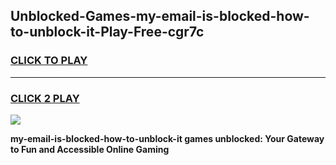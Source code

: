 
## Unblocked-Games-my-email-is-blocked-how-to-unblock-it-Play-Free-cgr7c
<h3>
<a href="https://premium76.site?title=my-email-is-blocked-how-to-unblock-it&ref=12A">CLICK TO PLAY</a></h3>
<hr>

<h3>
<a href="https://premium76.site?title=my-email-is-blocked-how-to-unblock-it&ref=12A">CLICK 2 PLAY</a>
  
</h3>

<a href="https://premium76.site?title=my-email-is-blocked-how-to-unblock-it&ref=12A"><img src="https://clearcache.store/games.png"></a>


**my-email-is-blocked-how-to-unblock-it games unblocked: Your Gateway to Fun and Accessible Online Gaming**
